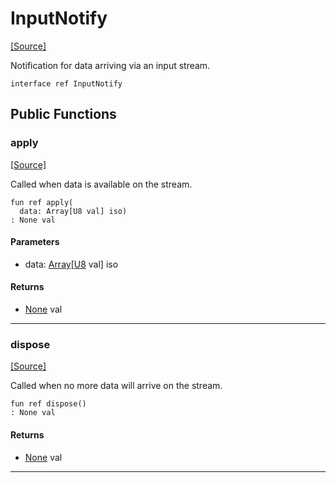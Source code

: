 # InputNotify
<span class="source-link">[[Source]](src/builtin/stdin.md#L-0-7)</span>

Notification for data arriving via an input stream.


```pony
interface ref InputNotify
```

## Public Functions

### apply
<span class="source-link">[[Source]](src/builtin/stdin.md#L-0-11)</span>


Called when data is available on the stream.


```pony
fun ref apply(
  data: Array[U8 val] iso)
: None val
```
#### Parameters

*   data: [Array](builtin-Array.md)\[[U8](builtin-U8.md) val\] iso

#### Returns

* [None](builtin-None.md) val

---

### dispose
<span class="source-link">[[Source]](src/builtin/stdin.md#L-0-17)</span>


Called when no more data will arrive on the stream.


```pony
fun ref dispose()
: None val
```

#### Returns

* [None](builtin-None.md) val

---

